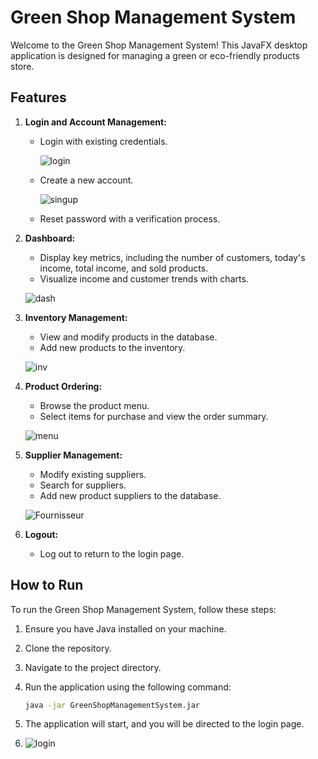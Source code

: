 # Green Shop Management System

Welcome to the Green Shop Management System! This JavaFX desktop application is designed for managing a green or eco-friendly products store.

## Features

1. **Login and Account Management:**
    - Login with existing credentials.
      
      ![login](https://github.com/attiaimed/GreenShop/assets/146118678/c9831e4c-dfdc-4216-8c42-77de9f5dbd88)
      
    - Create a new account.
      
      ![singup](https://github.com/attiaimed/GreenShop/assets/146118678/aaf68822-a780-4b8c-8b04-53110188a463)

    - Reset password with a verification process.
2. **Dashboard:**
    - Display key metrics, including the number of customers, today's income, total income, and sold products.
    - Visualize income and customer trends with charts.
      
    ![dash](https://github.com/attiaimed/GreenShop/assets/146118678/8694fba3-9a54-475c-936d-4e0c85f744e6)

3. **Inventory Management:**
    - View and modify products in the database.
    - Add new products to the inventory.

    ![inv](https://github.com/attiaimed/GreenShop/assets/146118678/5fb76bc4-4ba0-471c-b226-11157b241bf6)

4. **Product Ordering:**
    - Browse the product menu.
    - Select items for purchase and view the order summary.
      
    ![menu](https://github.com/attiaimed/GreenShop/assets/146118678/7d5ff165-8253-411a-82e5-48c8e7a55388)

5. **Supplier Management:**
    - Modify existing suppliers.
    - Search for suppliers.
    - Add new product suppliers to the database.
      
    ![Fournisseur](https://github.com/attiaimed/GreenShop/assets/146118678/4ea29a6d-f551-4df3-9490-cc197cc2bb41)

6. **Logout:**
    - Log out to return to the login page.

## How to Run

To run the Green Shop Management System, follow these steps:

1. Ensure you have Java installed on your machine.
2. Clone the repository.
3. Navigate to the project directory.
4. Run the application using the following command:

    ```bash
    java -jar GreenShopManagementSystem.jar
    ```

5. The application will start, and you will be directed to the login page.
6. 
   ![login](https://github.com/attiaimed/GreenShop/assets/146118678/02164cac-8a98-4191-bbdf-2d2d1deb8acc)
